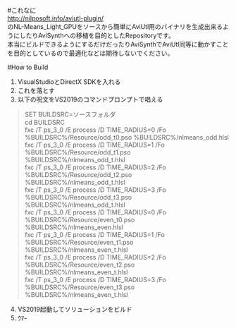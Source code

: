 #これなに  
http://nilposoft.info/aviutl-plugin/  
のNL-Means_Light_GPUをソースから簡単にAviUtl用のバイナリを生成出来るようにしたりAviSynthへの移植を目的としたRepositoryです。  
本当にビルドできるようにするだけだったりAviSynthでAviUtl同等に動かすことを目的としているので最適化などは期待しないでください。  

#How to Build  
  
1. VisualStudioとDirectX SDKを入れる  
2. これを落とす  
3. 以下の呪文をVS2019のコマンドプロンプトで唱える  
>SET BUILDSRC=ソースフォルダ  
>cd BUILDSRC  
>fxc /T ps_3_0 /E process /D TIME_RADIUS=0 /Fo %BUILDSRC%/Resource/odd_t0.pso %BUILDSRC%/nlmeans_odd.hlsl  
>fxc /T ps_3_0 /E process /D TIME_RADIUS=1 /Fo %BUILDSRC%/Resource/odd_t1.pso %BUILDSRC%/nlmeans_odd_t.hlsl  
>fxc /T ps_3_0 /E process /D TIME_RADIUS=2 /Fo %BUILDSRC%/Resource/odd_t2.pso %BUILDSRC%/nlmeans_odd_t.hlsl  
>fxc /T ps_3_0 /E process /D TIME_RADIUS=3 /Fo %BUILDSRC%/Resource/odd_t3.pso %BUILDSRC%/nlmeans_odd_t.hlsl  
>fxc /T ps_3_0 /E process /D TIME_RADIUS=0 /Fo %BUILDSRC%/Resource/even_t0.pso %BUILDSRC%/nlmeans_even.hlsl  
>fxc /T ps_3_0 /E process /D TIME_RADIUS=1 /Fo %BUILDSRC%/Resource/even_t1.pso %BUILDSRC%/nlmeans_even_t.hlsl  
>fxc /T ps_3_0 /E process /D TIME_RADIUS=2 /Fo %BUILDSRC%/Resource/even_t2.pso %BUILDSRC%/nlmeans_even_t.hlsl  
>fxc /T ps_3_0 /E process /D TIME_RADIUS=3 /Fo %BUILDSRC%/Resource/even_t3.pso %BUILDSRC%/nlmeans_even_t.hlsl  
4. VS2019起動してソリューションをビルド  
5. ｳﾏｰ  